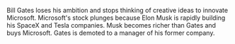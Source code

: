 Bill Gates loses his ambition and stops thinking of creative ideas to innovate Microsoft. Microsoft's stock plunges because Elon Musk is rapidly building his SpaceX and Tesla companies. Musk becomes richer than Gates and buys Microsoft. Gates is demoted to a manager of his former company.